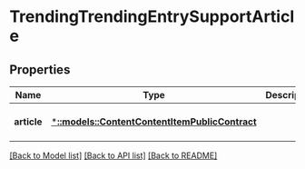# TrendingTrendingEntrySupportArticle

## Properties
Name | Type | Description | Notes
------------ | ------------- | ------------- | -------------
**article** | [***::models::ContentContentItemPublicContract**](Content.ContentItemPublicContract.md) |  | [optional] [default to null]

[[Back to Model list]](../README.md#documentation-for-models) [[Back to API list]](../README.md#documentation-for-api-endpoints) [[Back to README]](../README.md)


